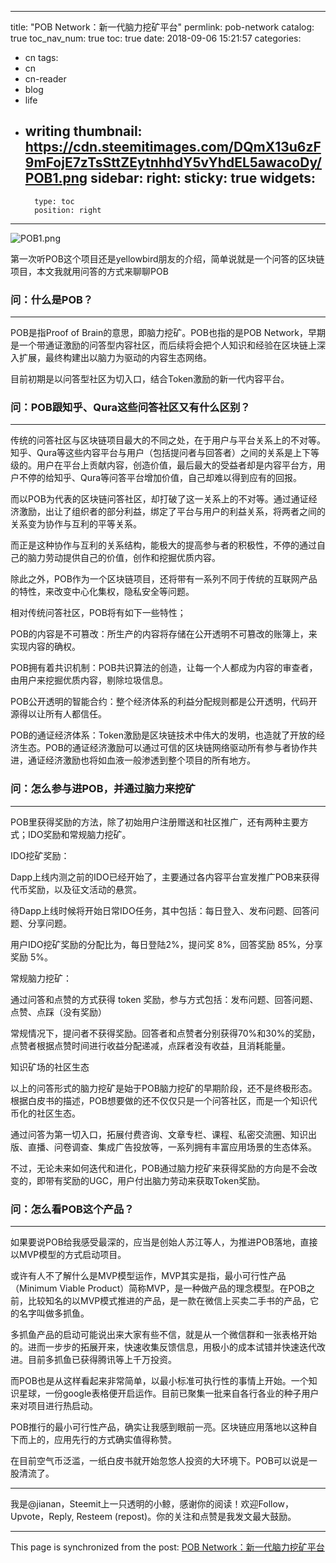 
---
title: "POB Network：新一代脑力挖矿平台"
permlink: pob-network
catalog: true
toc_nav_num: true
toc: true
date: 2018-09-06 15:21:57
categories:
- cn
tags:
- cn
- cn-reader
- blog
- life
- writing
thumbnail: https://cdn.steemitimages.com/DQmX13u6zF9mFojE7zTsSttZEytnhhdY5vYhdEL5awacoDy/POB1.png
sidebar:
    right:
        sticky: true
widgets:
    -
        type: toc
        position: right
---


![POB1.png](https://cdn.steemitimages.com/DQmX13u6zF9mFojE7zTsSttZEytnhhdY5vYhdEL5awacoDy/POB1.png)

第一次听POB这个项目还是yellowbird朋友的介绍，简单说就是一个问答的区块链项目，本文我就用问答的方式来聊聊POB

### 问：什么是POB？

---

POB是指Proof of Brain的意思，即脑力挖矿。POB也指的是POB Network，早期是一个带通证激励的问答型内容社区，而后续将会把个人知识和经验在区块链上深入扩展，最终构建出以脑力为驱动的内容生态网络。

目前初期是以问答型社区为切入口，结合Token激励的新一代内容平台。

### 问：POB跟知乎、Qura这些问答社区又有什么区别？

---

传统的问答社区与区块链项目最大的不同之处，在于用户与平台关系上的不对等。知乎、Qura等这些内容平台与用户（包括提问者与回答者）之间的关系是上下等级的。用户在平台上贡献内容，创造价值，最后最大的受益者却是内容平台方，用户不停的给知乎、Qura等问答平台增加价值，自己却难以得到应有的回报。

而以POB为代表的区块链问答社区，却打破了这一关系上的不对等。通过通证经济激励，出让了组织者的部分利益，绑定了平台与用户的利益关系，将两者之间的关系变为协作与互利的平等关系。

而正是这种协作与互利的关系结构，能极大的提高参与者的积极性，不停的通过自己的脑力劳动提供自己的价值，创作和挖掘优质内容。

除此之外，POB作为一个区块链项目，还将带有一系列不同于传统的互联网产品的特性，来改变中心化集权，隐私安全等问题。

相对传统问答社区，POB将有如下一些特性；

POB的内容是不可篡改：所生产的内容将存储在公开透明不可篡改的账簿上，来实现内容的确权。

POB拥有着共识机制：POB共识算法的创造，让每一个人都成为内容的审查者，由用户来挖掘优质内容，剔除垃圾信息。

POB公开透明的智能合约：整个经济体系的利益分配规则都是公开透明，代码开源得以让所有人都信任。

POB的通证经济体系：Token激励是区块链技术中伟大的发明，也造就了开放的经济生态。POB的通证经济激励可以通过可信的区块链网络驱动所有参与者协作共进，通证经济激励也将如血液一般渗透到整个项目的所有地方。

### 问：怎么参与进POB，并通过脑力来挖矿

---

POB里获得奖励的方法，除了初始用户注册赠送和社区推广，还有两种主要方式；IDO奖励和常规脑力挖矿。

IDO挖矿奖励：

Dapp上线内测之前的IDO已经开始了，主要通过各内容平台宣发推广POB来获得代币奖励，以及征文活动的悬赏。

待Dapp上线时候将开始日常IDO任务，其中包括：每日登入、发布问题、回答问题、分享问题。

用户IDO挖矿奖励的分配比为，每日登陆2%，提问奖 8%，回答奖励 85%，分享奖励 5%。

常规脑力挖矿：

通过问答和点赞的方式获得 token 奖励，参与方式包括：发布问题、回答问题、点赞、点踩（没有奖励）

常规情况下，提问者不获得奖励。回答者和点赞者分别获得70%和30%的奖励，点赞者根据点赞时间进行收益分配递减，点踩者没有收益，且消耗能量。

知识矿场的社区生态

以上的问答形式的脑力挖矿是始于POB脑力挖矿的早期阶段，还不是终极形态。根据白皮书的描述，POB想要做的还不仅仅只是一个问答社区，而是一个知识代币化的社区生态。

通过问答为第一切入口，拓展付费咨询、文章专栏、课程、私密交流圈、知识出版、直播、问卷调查、集成广告投放等，一系列拥有丰富应用场景的生态体系。

不过，无论未来如何迭代和进化，POB通过脑力挖矿来获得奖励的方向是不会改变的，即带有奖励的UGC，用户付出脑力劳动来获取Token奖励。

### 问：怎么看POB这个产品？

---

如果要说POB给我感受最深的，应当是创始人苏江等人，为推进POB落地，直接以MVP模型的方式启动项目。

或许有人不了解什么是MVP模型运作，MVP其实是指，最小可行性产品（Minimum Viable Product）简称MVP，是一种做产品的理念模型。在POB之前，比较知名的以MVP模式推进的产品，是一款在微信上买卖二手书的产品，它的名字叫做多抓鱼。

多抓鱼产品的启动可能说出来大家有些不信，就是从一个微信群和一张表格开始的。进而一步步的拓展开来，快速收集反馈信息，用极小的成本试错并快速迭代改进。目前多抓鱼已获得腾讯等上千万投资。

而POB也是从这样看起来非常简单，以最小标准可执行性的事情上开始。一个知识星球，一份google表格便开启运作。目前已聚集一批来自各行各业的种子用户来对项目进行热启动。

POB推行的最小可行性产品，确实让我感到眼前一亮。区块链应用落地以这种自下而上的，应用先行的方式确实值得称赞。

在目前空气币泛滥，一纸白皮书就开始忽悠人投资的大环境下。POB可以说是一股清流了。

---

我是@jianan，Steemit上一只透明的小鲸，感谢你的阅读！欢迎Follow，Upvote，Reply, Resteem (repost)。你的关注和点赞是我发文最大鼓励。

- - -

This page is synchronized from the post: [POB Network：新一代脑力挖矿平台](https://steemit.com/@jianan/pob-network)
